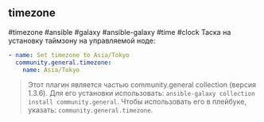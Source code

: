 ## timezone
#timezone #ansible #galaxy #ansible-galaxy #time #clock
Таска на установку таймзону на управляемой ноде:
```yml
- name: Set timezone to Asia/Tokyo
  community.general.timezone:
    name: Asia/Tokyo
```

> Этот плагин является частью community.general collection (версия 1.3.6).
Для его установки использовать: `ansible-galaxy collection install community.general`.
Чтобы использовать его в плейбуке, указать: `community.general.timezone`.
